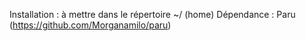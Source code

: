 Installation : à mettre dans le répertoire ~/ (home)
Dépendance : Paru (https://github.com/Morganamilo/paru)
